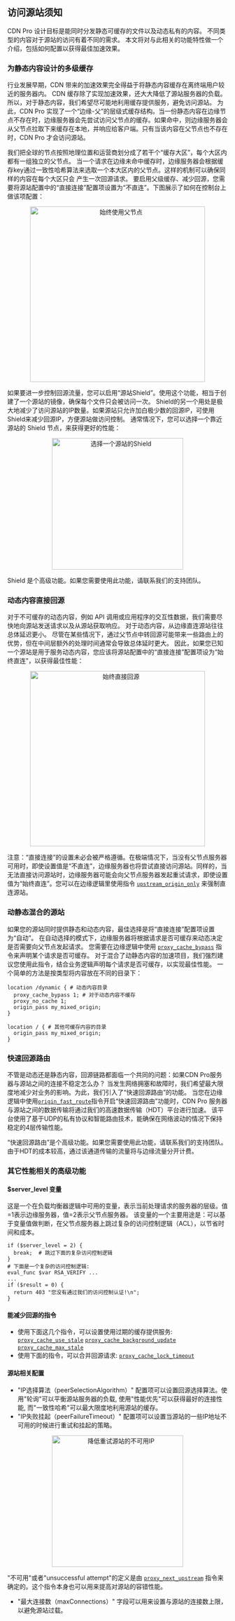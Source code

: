 ## 访问源站须知

CDN Pro 设计目标是能同时分发静态可缓存的文件以及动态私有的内容。
不同类型的内容对于源站的访问有着不同的需求。
本文将对与此相关的功能特性做一个介绍，包括如何配置以获得最佳加速效果。

### 为静态内容设计的多级缓存

行业发展早期，CDN 带来的加速效果完全得益于将静态内容缓存在离终端用户较近的服务器内。
CDN 缓存除了实现加速效果，还大大降低了源站服务器的负载。所以，对于静态内容，我们希望尽可能地利用缓存提供服务，避免访问源站。
为此，CDN Pro 实现了一个“边缘-父”的层级式缓存结构。当一份静态内容在边缘节点不存在时，边缘服务器会先尝试访问父节点的缓存。如果命中，则边缘服务器会从父节点拉取下来缓存在本地，并响应给客户端。只有当该内容在父节点也不存在时，CDN Pro 
才会访问源站。

我们把全球的节点按照地理位置和运营商划分成了若干个“缓存大区”，每个大区内都有一组独立的父节点。
当一个请求在边缘未命中缓存时，边缘服务器会根据缓存key通过一致性哈希算法来选取一个本大区内的父节点。这样的机制可以确保同样的内容在每个大区只会
产生一次回源请求。
要启用父级缓存、减少回源，您需要将源站配置中的“直接连接”配置项设置为“不直连”。下图展示了如何在控制台上做该项配置：
<p align=center><img src="/docs/edge-logic/origin-no-direct.png" alt="始终使用父节点" width="400"></p>

如果要进一步控制回源流量，您可以启用“源站Shield”。使用这个功能，相当于创建了一个源站的镜像，确保每个文件只会被访问一次。
Shield的另一个用处是极大地减少了访问源站的IP数量。如果源站只允许加白极少数的回源IP，可使用Shield来减少回源IP，方便源站做访问控制。
通常情况下，您可以选择一个靠近源站的 Shield 节点，来获得更好的性能：

<p align=center><img src="/docs/edge-logic/origin-shield-selection.png" alt="选择一个源站的Shield" width="300"></p>
Shield 是个高级功能。如果您需要使用此功能，请联系我们的支持团队。

### 动态内容直接回源

对于不可缓存的动态内容，例如 API 调用或应用程序的交互性数据，我们需要尽快地向源站发送请求以及从源站获取响应。
对于动态内容，从边缘直连源站往往总体延迟更小。
尽管在某些情况下，通过父节点中转回源可能带来一些路由上的优势，但在中间层额外的处理时间通常会导致总体延时更大。
因此，如果您已知一个源站是用于服务动态内容，您应该将源站配置中的“直接连接”配置项设为“始终直连”，以获得最佳性能：

<p align=center><img src="/docs/edge-logic/origin-always-direct.png" alt="始终直接回源" width="400"></p>

注意：“直接连接”的设置未必会被严格遵循。在极端情况下，当没有父节点服务器可用时，即使设置值是“不直连”，边缘服务器也将尝试直接访问源站。同样的，当无法直接访问源站时，边缘服务器可能会向父节点服务器发起重试请求，即使设置值为“始终直连”。您可以在边缘逻辑里使用指令 [`upstream_origin_only`](/docs/edge-logic/supported-directives#upstream_origin_only) 来强制直连源站。

### 动静态混合的源站

如果您的源站同时提供静态和动态内容，最佳选择是将“直接连接”配置项设置为“自动”。
在自动选择的模式下，边缘服务器将根据请求是否可缓存来动态决定是否需要向父节点发起请求。
您需要在边缘逻辑中使用 [`proxy_cache_bypass`](</docs/edge-logic/supported-directives.md#proxy_cache_bypass>) 指令来声明某个请求是否可缓存。
对于混合了动静态内容的加速项目，我们强烈建议您使用此指令，结合业务逻辑声明每个请求是否可缓存，以实现最佳性能。
一个简单的方法是按类型将内容放在不同的目录下：
```nginx
location /dynamic { # 动态内容目录
  proxy_cache_bypass 1; # 对于动态内容不缓存
  proxy_no_cache 1;
  origin_pass my_mixed_origin;
}

location / { # 其他可缓存内容的目录
  origin_pass my_mixed_origin;
}
```

### 快速回源路由

不管是动态还是静态内容，回源链路都面临一个共同的问题：如果CDN Pro服务器与源站之间的连接不稳定怎么办？
当发生网络拥塞和故障时，我们希望最大限度地减少对业务的影响。为此，我们引入了“快速回源路由”的功能。
当您在边缘逻辑中使用[`origin_fast_route`](</docs/edge-logic/supported-directives.md#origin_fast_route>)指令开启“快速回源路由”功能时，CDN Pro 服务器与源站之间的数据传输将通过我们的高速数据传输（HDT）平台进行加速。
该平台使用了基于UDP的私有协议和智能路由技术，能确保在网络波动的情况下保持稳定的4层传输性能。

“快速回源路由”是个高级功能。如果您需要使用此功能，请联系我们的支持团队。由于HDT的成本较高，通过该通道传输的流量将与边缘流量分开计费。

### 其它性能相关的高级功能
#### $server_level 变量
这是一个在负载均衡器逻辑中可用的变量，表示当前处理请求的服务器的层级。值=1表示边缘服务器，值=2表示父节点服务器。 该变量的一个主要用途是：可以基于变量值做判断，在父节点服务器上跳过复杂的访问控制逻辑（ACL），以节省时间和成本。
```nginx
if ($server_level = 2) {
  break;  # 跳过下面的复杂访问控制逻辑
}
# 下面是一个复杂的访问控制逻辑:
eval_func $var RSA_VERIFY ...
...
if ($result = 0) {
  return 403 "您没有通过我们的访问控制认证!\n";
}
```
#### 能减少回源的指令
* 使用下面这几个指令，可以设置使用过期的缓存提供服务:
[`proxy_cache_use_stale`](</docs/edge-logic/supported-directives.md#proxy_cache_use_stale>)
[`proxy_cache_background_update`](</docs/edge-logic/supported-directives.md#proxy_cache_background_update>)
[`proxy_cache_max_stale`](</docs/edge-logic/supported-directives.md#proxy_cache_max_stale>)
* 使用下面的指令，可以合并回源请求:
[`proxy_cache_lock_timeout`](</docs/edge-logic/supported-directives.md#proxy_cache_lock_timeout>)

#### 源站相关配置
* "IP选择算法（peerSelectionAlgorithm）" 配置项可以设置回源选择算法。使用"轮询"可以平衡源站服务器的负载,
使用"性能优先"可以获得最好的连接性能, 而"一致性哈希"可以最大限度地利用源站的缓存。
* "IP失败挂起（peerFailureTimeout）" 配置项可以设置当源站的一些IP地址不可用的时候进行重试和挂起的策略。
<p align=center><img src="/docs/edge-logic/origin-peer-failure-timeout.png" alt="降低重试源站的不可用IP" width="300"></p>

"不可用"或者"unsuccessful attempt"的定义是由 [`proxy_next_upstream`](</docs/edge-logic/supported-directives#proxy_next_upstream>) 指令来确定的。这个指令本身也可以用来提高对源站的容错性能。

* "最大连接数（maxConnections）" 字段可以用来设置与源站的连接数上限，以避免源站过载。